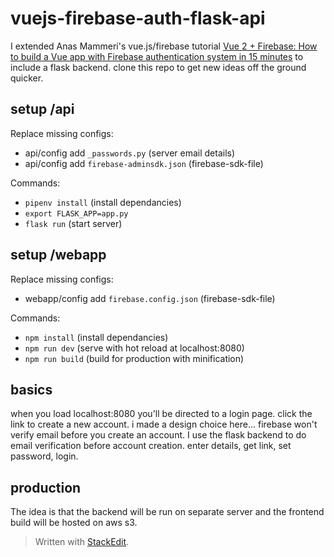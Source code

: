 # vuejs-firebase-auth-flask-api
I extended Anas Mammeri's vue.js/firebase tutorial [Vue 2 + Firebase: How to build a Vue app with Firebase authentication system in 15 minutes](https://medium.com/@anas.mammeri/vue-2-firebase-how-to-build-a-vue-app-with-firebase-authentication-system-in-15-minutes-fdce6f289c3c) to include a flask backend. clone this repo to get new ideas off the ground quicker.

## setup /api
Replace missing configs:
 - api/config add `_passwords.py` (server email details)
 - api/config add `firebase-adminsdk.json` (firebase-sdk-file)

Commands:
 - `pipenv install` (install dependancies)
 - `export FLASK_APP=app.py`
 - `flask run` (start server)

## setup /webapp
Replace missing configs:
 - webapp/config add `firebase.config.json` (firebase-sdk-file)

Commands:
 - `npm install` (install dependancies)
 - `npm run dev` (serve with hot reload at localhost:8080)
 - `npm run build` (build for production with minification)

## basics
when you load localhost:8080 you'll be directed to a login page. click the link to create a new account. i made a design choice here... firebase won't verify email before you create an account. I use the flask backend to do email verification before account creation. enter details, get link, set password, login.

## production
The idea is that the backend will be run on separate server and the frontend build will be hosted on aws s3.

> Written with [StackEdit](https://stackedit.io/).
